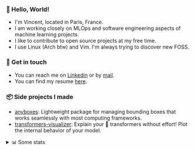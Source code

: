 ### 👋 Hello, World!

- I'm Vincent, located in Paris, France.
- I am working closely on MLOps and software engineering aspects of machine learning projects.
- I like to contribute to open source projects at my free time.
- I use Linux (Arch btw) and Vim. I'm always trying to discover new FOSS.

### 🔗 Get in touch

- You can reach me on [Linkedin](https://www.linkedin.com/in/vincent-duchauffour-3a9641155/) or by [mail](mailto:vincent.duchauffour@proton.me).
- You can find my resume [here](https://raw.githubusercontent.com/VDuchauffour/resume/main/resume.pdf).

### 📦 Side projects I made

- [anyboxes](https://github.com/VDuchauffour/anyboxes): Lightweight package for managing bounding boxes that works seamlessly with most computing frameworks.
- [transformers-visualizer](https://github.com/VDuchauffour/transformers-visualizer): Explain your 🤗 transformers without effort! Plot the internal behavior of your model. 

<details><summary>📊 Some stats</summary>  
  
<p align="center">
  <img alt="VDuchauffour's github stats" src="https://github-readme-stats.vercel.app/api?username=VDuchauffour&include_all_commits=true&show_icons=true&theme=react"/>
  <br />
  <img alt="VDuchauffour's streak stats" src="https://streak-stats.demolab.com?user=VDuchauffour&theme=react"/>
  <br />
  <img alt="VDuchauffour's language stats" src="https://github-readme-stats.vercel.app/api/top-langs/?username=VDuchauffour&count_private=true&include_all_commits=true&show_icons=true&layout=compact&theme=react"/>
  <!--   <br />
  <img alt="VDuchauffour's Wakatime stats" src="https://github-readme-stats.vercel.app/api/wakatime?username=VDuchauffour&theme=react"/> -->
</p>

#### 🧭 Wakatime stats
<!--START_SECTION:waka-->
![Code Time](http://img.shields.io/badge/Code%20Time-2%2C111%20hrs%2043%20mins-blue)

![Lines of code](https://img.shields.io/badge/From%20Hello%20World%20I%27ve%20Written-4.9%20million%20lines%20of%20code-blue)

**🐱 My GitHub Data** 

> 📦 981.1 kB Used in GitHub's Storage 
 > 
> 🏆 744 Contributions in the Year 2024
 > 
> 🚫 Not Opted to Hire
 > 
> 📜 9 Public Repositories 
 > 
> 🔑 2 Private Repositories 
 > 
**I'm an Early 🐤** 

```text
🌞 Morning                565 commits         ██░░░░░░░░░░░░░░░░░░░░░░░   08.74 % 
🌆 Daytime                3746 commits        ██████████████░░░░░░░░░░░   57.97 % 
🌃 Evening                1747 commits        ███████░░░░░░░░░░░░░░░░░░   27.03 % 
🌙 Night                  404 commits         ██░░░░░░░░░░░░░░░░░░░░░░░   06.25 % 
```
📅 **I'm Most Productive on Monday** 

```text
Monday                   1405 commits        █████░░░░░░░░░░░░░░░░░░░░   21.74 % 
Tuesday                  1248 commits        █████░░░░░░░░░░░░░░░░░░░░   19.31 % 
Wednesday                1053 commits        ████░░░░░░░░░░░░░░░░░░░░░   16.30 % 
Thursday                 1302 commits        █████░░░░░░░░░░░░░░░░░░░░   20.15 % 
Friday                   1050 commits        ████░░░░░░░░░░░░░░░░░░░░░   16.25 % 
Saturday                 108 commits         ░░░░░░░░░░░░░░░░░░░░░░░░░   01.67 % 
Sunday                   296 commits         █░░░░░░░░░░░░░░░░░░░░░░░░   04.58 % 
```


📊 **This Week I Spent My Time On** 

```text
💬 Programming Languages: 
Python                   29 hrs 4 mins       █████████████████████░░░░   83.04 % 
YAML                     3 hrs 26 mins       ██░░░░░░░░░░░░░░░░░░░░░░░   09.84 % 
INI                      36 mins             ░░░░░░░░░░░░░░░░░░░░░░░░░   01.74 % 
Other                    28 mins             ░░░░░░░░░░░░░░░░░░░░░░░░░   01.33 % 
XML                      22 mins             ░░░░░░░░░░░░░░░░░░░░░░░░░   01.08 % 
```


 Last Updated on 31/08/2024 00:45:50 UTC
<!--END_SECTION:waka-->
</details>

